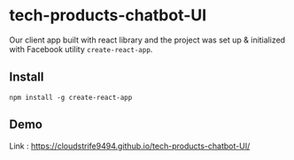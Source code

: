 # tech-products-chatbot-UI

Our client app built with react library and the project was set up & initialized with Facebook utility `create-react-app`.


## Install

```
npm install -g create-react-app
```

## Demo

Link : https://cloudstrife9494.github.io/tech-products-chatbot-UI/
